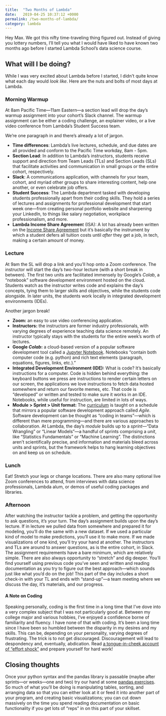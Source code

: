 ```yaml
---
title:  "Two Months of Lambda"
date:   2019-04-25 10:37:12 +0000
permalink: /two-months-of-lambda/
category: lambda
---
```

Hey Max. We got this nifty time-traveling thing figured out. Instead of giving you lottery numbers, I’ll tell you what I would have liked to have known two months ago before I started Lambda School’s data science course. 

## What will I be doing?
While I was very excited about Lambda before I started, I didn't quite know what each day would *look like*. Here are the nuts and bolts of most days at Lambda.

### Morning Warmup
At 8am Pacific Time—11am Eastern—a section lead will drop the day’s warmup assignment into your cohort’s Slack channel. The warmup assignment can be either a coding challenge, an explainer video, or a live video conference from Lambda’s Student Success team.

We’re one paragraph in and there’s already a lot of jargon.  
- **Time differences**: Lambda’s live lectures, schedule, and due dates are all provided and conform to the Pacific Time workday, 8am - 5pm.  
- **Section Lead**: In addition to Lambda’s instructors, students receive support and direction from Team Leads (TLs) and Section Leads (SLs) that facilitate activities and communication in small groups or the entire cohort, respectively.  
- **Slack**: A communications application, with channels for your team, cohort, and myriad other groups to share interesting content, help one another, or even celebrate job offers.  
- **Student Success**: The Lambda department tasked with developing students professionally apart from their coding skills. They hold a series of lectures and assignments for professional development that start week one—from creating personal portfolio website and sharpening your LinkedIn, to things like salary negotiation, workplace professionalism, and more.   
- **Lambda Income Share Agreemen**t (ISA): A lot has already been written on the [Income Share Agreement](https://lambdaschool.com/isa) but it’s basically the instrument by which a student defers all tuition costs until _after_ they get a job, in tech, making a certain amount of money.  

### Lecture
At 9am the SL will drop a link and you’ll hop onto a Zoom conference. The instructor will start the day’s two-hour lecture (with a short break in between). The first two units are facilitated immensely by Google’s _Colab_, a “notebook” software development environment hosted on the cloud. Students watch as the instructor writes code and explains the day’s concepts, tying them to larger skills and objectives, while the students code alongside. In later units, the students work locally in integrated development environments (IDEs). 

Another jargon break!  
- **Zoom:** an easy to use video conferencing application.  
- **Instructors:** the instructors are former industry professionals, with varying degrees of experience teaching data science remotely. An instructor typically stays with the students for the entire week’s worth of lectures.  
- **Google _Colab_:** a cloud-based version of a popular software development tool called a [Jupyter Notebook](https://jupyter-notebook-beginner-guide.readthedocs.io/en/latest/what_is_jupyter.html). Notebooks “contain both computer code (e.g. python) and rich text elements (paragraph, equations, figures, links, etc.).”   
- **Integrated Development Environment (IDE):** What is code? It’s basically instructions for a computer. Code is hidden behind everything: the keyboard buttons we press are instructions to render certain letters on our screen, the applications we love instructions to fetch data hosted somewhere and return our favorite memes, etc. That code is “developed” or written and tested to make sure it works in an IDE. Notebooks, while useful for instruction, are limited in lots of ways.  
- **Module > Sprint > Unit format:** The [curriculum](https://lambdaschool.com/courses/data-science) is taught on a schedule that mirrors a popular software development approach called _Agile_. Software development can be thought as “coding in teams”—which is different than mere programming—and there are various approaches to collaboration. At Lambda, the day’s _module_ builds up to a _sprint_—“Data Wrangling” or “Linear Models”—a handful of sprints comprising a _unit_, like “Statistics Fundamentals” or “Machine Learning”. The distinctions aren’t scientifically precise, and information and materials bleed across units and sprints, but the framework helps to hang learning objectives on and keep us on schedule.   

### Lunch
Eat! Stretch your legs or change locations. There are also many optional live Zoom conferences to attend, from interviews with data science professionals, Lambda alum, or demos of useful coding packages and libraries.

### Afternoon
After watching the instructor tackle a problem, and getting the opportunity to ask questions, it’s your turn. The day’s assignment builds upon the day’s lecture. If in lecture we pulled data from somewhere and prepared it for modeling, you’ll do the same with a new dataset. If we used a particular kind of model to make predictions, you’ll use it to make more. If we made visualizations of one kind, you’ll try your hand at another. The instructors and TLs are around to answer questions, as is the entire cohort, in Slack. The assignment requirements have a bare minimum, which are relatively simple. There are also always opportunity to “stretch” and dig deeper. You’ll find yourself using previous code you’ve seen and written and reading documentation as you try to figure out the best approach—which sounds just like what you’d do on the job!  This part of the day includes a short check-in with your TL and ends with “stand-up”—a team meeting where we discuss the day, it’s materials, and our progress. 

#### A Note on Coding
Speaking personally, coding is the first time in a long time that I’ve dove into a very complex subject that I was not particularly good at. Between my college major and various hobbies, I’ve enjoyed a confidence borne of familiarity and fluency. I have none of that with coding. It’s been a long time since I have been so humbled between the disparity in my desires and my skills. This can be, depending on your personality, varying degrees of frustrating. The trick is to not get discouraged. Discouragement will lead to despondency and, eventually, abdication. Read [a tongue-in-cheek account of “effort shock”](https://www.cracked.com/article_18544_how-the-karate-kid-ruined-modern-world.html) and prepare yourself for hard work!

## Closing thoughts
Once your python syntax and the pandas library is passable (maybe after sprints—or weeks—one and two) try our hand at some [pandas exercises](https://github.com/guipsamora/pandas_exercises). So much of what you’ll be doing is manipulating tables, sorting, and arranging data so that you can either look at it or feed it into another part of your program, and creating basic visualizations; you can cut down massively on the time you spend reading documentation on basic functionality if you get lots of “reps” in on this part of your skillset.